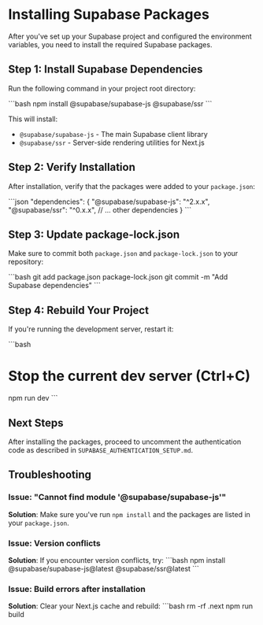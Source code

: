 # Installing Supabase Packages

After you've set up your Supabase project and configured the environment variables, you need to install the required Supabase packages.

## Step 1: Install Supabase Dependencies

Run the following command in your project root directory:

\`\`\`bash
npm install @supabase/supabase-js @supabase/ssr
\`\`\`

This will install:
- `@supabase/supabase-js` - The main Supabase client library
- `@supabase/ssr` - Server-side rendering utilities for Next.js

## Step 2: Verify Installation

After installation, verify that the packages were added to your `package.json`:

\`\`\`json
"dependencies": {
  "@supabase/supabase-js": "^2.x.x",
  "@supabase/ssr": "^0.x.x",
  // ... other dependencies
}
\`\`\`

## Step 3: Update package-lock.json

Make sure to commit both `package.json` and `package-lock.json` to your repository:

\`\`\`bash
git add package.json package-lock.json
git commit -m "Add Supabase dependencies"
\`\`\`

## Step 4: Rebuild Your Project

If you're running the development server, restart it:

\`\`\`bash
# Stop the current dev server (Ctrl+C)
npm run dev
\`\`\`

## Next Steps

After installing the packages, proceed to uncomment the authentication code as described in `SUPABASE_AUTHENTICATION_SETUP.md`.

## Troubleshooting

### Issue: "Cannot find module '@supabase/supabase-js'"

**Solution**: Make sure you've run `npm install` and the packages are listed in your `package.json`.

### Issue: Version conflicts

**Solution**: If you encounter version conflicts, try:
\`\`\`bash
npm install @supabase/supabase-js@latest @supabase/ssr@latest
\`\`\`

### Issue: Build errors after installation

**Solution**: Clear your Next.js cache and rebuild:
\`\`\`bash
rm -rf .next
npm run build
